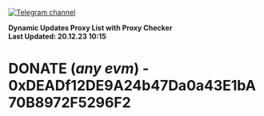 [![Telegram channel](https://img.shields.io/endpoint?url=https://runkit.io/damiankrawczyk/telegram-badge/branches/master?url=https://t.me/n4z4v0d)](https://t.me/n4z4v0d) 

**Dynamic Updates Proxy List with Proxy Checker**  
**Last Updated: 20.12.23 10:15**

# DONATE (_any evm_) - 0xDEADf12DE9A24b47Da0a43E1bA70B8972F5296F2
